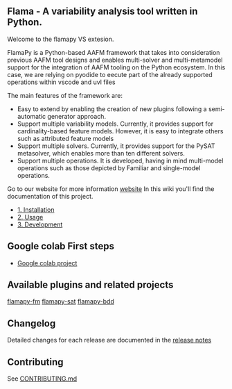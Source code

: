 ## Flama - A variability analysis tool written in Python.

Welcome to the flamapy VS extesion.

FlamaPy is a Python-based AAFM framework that takes into consideration previous AAFM tool designs and enables multi-solver and multi-metamodel support for the integration of AAFM tooling on the Python ecosystem. In this case, we are relying on pyodide to eecute part of the already supported operations within vscode and uvl files

The main features of the framework are:
* Easy to extend by enabling the creation of new plugins following a semi-automatic generator approach.
* Support multiple variability models. Currently, it provides support for cardinality-based feature models. However, it is easy to integrate others such as attributed feature models
* Support multiple solvers. Currently, it provides support for the PySAT metasolver, which enables more than ten different solvers.
* Support multiple operations. It is developed, having in mind multi-model operations such as those depicted by Familiar  and single-model operations.

Go to our website for more information [website](https://flamapy.github.io)
In this wiki you'll find the documentation of this project. 

- [1. Installation](https://flamapy.github.io/docs/jekyll/2022-06-12-1-installation.html)
- [2. Usage](https://flamapy.github.io/docs/jekyll/2022-06-12-2-usage.html)
- [3. Development](https://flamapy.github.io/docs/jekyll/2022-06-12-3-development.html)

## Google colab First steps

- [Google colab project](https://colab.research.google.com/drive/1ktuEn2KAqv7dbzeHQc-G_kUxUEW-n_av?usp=sharing)


## Available plugins and related projects
[flamapy-fm](https://github.com/flamapy/fm_metamodel)
[flamapy-sat](https://github.com/flamapy/pysat_metamodel)
[flamapy-bdd](https://github.com/flamapy/bdd_metamodel)

## Changelog
Detailed changes for each release are documented in the [release notes](https://github.com/flamapy/core/releases)

## Contributing

See [CONTRIBUTING.md](https://github.com/flamapy/core/blob/master/CONTRIBUTING.md)